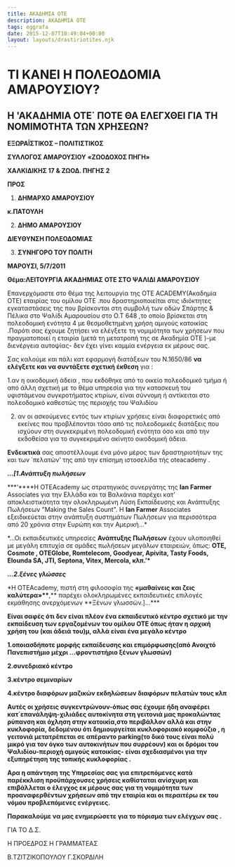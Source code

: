 ```yaml
---
title: ΑΚΑΔΗΜΙΑ ΟΤΕ
description: ΑΚΑΔΗΜΙΑ ΟΤΕ
tags: eggrafa
date: 2015-12-07T10:49:04+00:00
layout: layouts/drastiriotites.njk
---
```


# ΤΙ ΚΑΝΕΙ Η ΠΟΛΕΟΔΟΜΙΑ ΑΜΑΡΟΥΣΙΟΥ?

## Η 'ΑΚΑΔΗΜΙΑ ΟΤΕ΄ ΠΟΤΕ ΘΑ ΕΛΕΓΧΘΕΙ ΓΙΑ ΤΗ ΝΟΜΙΜΟΤΗΤΑ ΤΩΝ ΧΡΗΣΕΩΝ?

<!-- excerpt -->

**EΞΩΡΑΪΣΤΙΚΟΣ – ΠΟΛΙΤΙΣΤΙΚΟΣ**

**ΣΥΛΛΟΓΟΣ ΑΜΑΡΟΥΣΙΟΥ** **«ΖΩΟΔΟΧΟΣ ΠΗΓΗ»**

**ΧΑΛΚΙΔΙΚΗΣ 17 &amp; ΖΩΟΔ. ΠΗΓΗΣ 2**

**ΠΡΟΣ**

1. **ΔΗΜΑΡΧΟ ΑΜΑΡΟΥΣΙΟΥ**

**κ.ΠΑΤΟΥΛΗ**

2. **ΔΗΜΟ ΑΜΑΡΟΥΣΙΟΥ**

**ΔΙΕΥΘΥΝΣΗ ΠΟΛΕΟΔΟΜΙΑΣ**

3. **ΣΥΝΗΓΟΡΟ ΤΟΥ ΠΟΛΙΤΗ**

**ΜΑΡΟΥΣΙ, 5/7/2011**

**Θέμα:ΛΕΙΤΟΥΡΓΙΑ ΑΚΑΔΗΜΙΑΣ ΟΤΕ ΣΤΟ ΨΑΛΙΔΙ ΑΜΑΡΟΥΣΙΟΥ**

Επανερχόμαστε στο θέμα της λειτουργία της OTE ACADEMY(Ακαδημία ΟΤΕ) εταιρίας του ομίλου ΟΤΕ .που δραστηριοποιείται στις ιδιόκτητες εγκαταστάσεις της που βρίσκονται στη συμβολή των οδών Σπάρτης &amp; Πέλικα στο Ψαλίδι Αμαρουσίου στο Ο.Τ 648 ,το οποίο βρίσκεται στη πολεοδομική ενότητα 4 με θεσμοθετημένη χρήση αμιγούς κατοικίας .Παρότι σας έχουμε ζητήσει να ελέγξετε τη νομιμότητα των χρήσεων που πραγματοποιεί η εταιρία (μετά τη μετατροπή της σε Ακαδημία ΟΤΕ )-με διενέργεια αυτοψίας- δεν έχει γίνει καμμία ενέργεια εκ μέρους σας.

Σας καλούμε και πάλι κατ εφαρμογή διατάξεων του Ν.1650/86 **να ελέγξετε και να συντάξετε σχετική έκθεση** για :

1.αν η οικοδομική άδεια , που εκδόθηκε από το οικείο πολεοδομικό τμήμα ή από άλλη σχετική με το θέμα υπηρεσία για την κατασκευή του υφιστάμενου συγκροτήματος κτιρίων, είναι σύννομη ή αντίκειται στο πολεοδομικό καθεστώς της περιοχής του Ψαλιδίου

2. αν οι ασκούμενες εντός των κτιρίων χρήσεις είναι διαφορετικές από εκείνες που προβλέπονται τόσο από τις πολεοδομικές διατάξεις που ισχύουν στη συγκεκριμένη πολεοδομική ενότητα όσο και από την εκδοθείσα για το συγκεκριμένο ακίνητο οικοδομική άδεια.

**Ενδεικτικά** σας αποστέλλουμε ένα μόνο μέρος των δραστηριοτήτων της και των ΄πελατών’ της από την επίσημη ιστοσελίδα τής oteacademy .

**_…\[1.Ανάπτυξη πωλήσεων_**

**\*‘\*\***H OTEAcademy ως στρατηγικός συνεργάτης της **Ian Farmer** Associates για την Ελλάδα και τα Βαλκάνια παρέχει κατ’ αποκλειστικότητα την ολοκληρωμένη Λύση Εκπαίδευσης και Ανάπτυξης Πωλήσεων "Making the Sales Count". H **Ian Farmer** Associates εξειδικεύεται στην ανάπτυξη συστημάτων Πωλήσεων για περισσότερα από 20 χρόνια στην Ευρώπη και την Αμερική…\*

\*…Οι εκπαιδευτικές υπηρεσίες **Ανάπτυξης Πωλήσεων** έχουν υλοποιηθεί με μεγάλη επιτυχία σε ομάδες πωλήσεων μεγάλων εταιρειών, όπως: **ΟΤΕ, Cosmote , OTEGlobe, Romtelecom, Goodyear, Apivita, Tasty Foods, Elounda SA, JTI, Septona, Vitex, Mercola, κλπ.’\***

**_…2.ξένες γλώσσες_**

\*Η OTEAcademy, πιστή στη φιλοσοφία της **«μαθαίνεις και ζεις καλύτερα»\*\***,** παρέχει ολοκληρωμένες εκπαιδευτικές επιλογές εκμάθησης ανερχόμενων **Ξένων γλωσσών.\]…\*\*\*

**Είναι σαφές ότι δεν είναι πλέον ένα εκπαιδευτικό κέντρο σχετικό με την εκπαίδευση των εργαζομένων του ομίλου ΟΤΕ όπως ήταν η αρχική χρήση του (και άδειά του)μ, αλλά είναι ένα μεγάλο κέντρο**

**1.οποιασδήποτε μορφής εκπαίδευσης και επιμόρφωσης(από Ανοιχτό Πανεπιστήμιο μέχρι …φροντιστήριο ξένων γλωσσών)**

**2.συνεδριακό κέντρο**

**3.κέντρο σεμιναρίων**

**4.κέντρο διαφόρων μαζικών εκδηλώσεων διαφόρων πελατών τους κλπ**

**Αυτές οι χρήσεις συγκεντρώνουν-όπως σας έχουμε ήδη αναφέρει κατ΄επανάληψη-χιλιάδες αυτοκίνητα στη γειτονιά μας προκαλώντας ρύπανση και όχληση στην κατοικία,στο περιβάλλον αλλά και στην κυκλοφορία, δεδομένου ότι δημιουργείται κυκλοφοριακό κομφούζιο , η γειτονιά μετατρέπεται σε απέραντο parking(το δικό τους είναι πολύ μικρό για τον όγκο των αυτοκινήτων που συρρέουν) και οι δρόμοι του Ψαλιδίου-περιοχή αμιγούς κατοικίας- είναι σχεδιασμένοι για την εξυπηρέτηση της τοπικής κυκλοφορίας .**

**Αρα η απάντηση της Υπηρεσίας σας για επιτρεπόμενες κατά παρέκκλιση προϋπάρχουσες χρήσεις καθίσταται ανίσχυρη και επιβάλλεται ο έλεγχος εκ μέρους σας για τη νομιμότητα των προαναφερθέντων χρήσεων από την εταιρία και οι περαιτέρω εκ του νόμου προβλεπόμενες ενέργειες.**

**Παρακαλούμε να μας ενημερώσετε για το πόρισμα των ελέγχων σας .**

ΓΙΑ ΤΟ Δ.Σ.

Η ΠΡΟΕΔΡΟΣ Η ΓΡΑΜΜΑΤΕΑΣ

Β.ΤΖΙΤΖΙΚΟΠΟΥΛΟΥ Γ.ΣΚΟΡΔΙΛΗ
